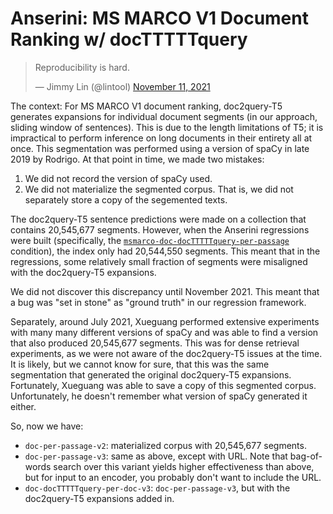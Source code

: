 # Anserini: MS MARCO V1 Document Ranking w/ docTTTTTquery

<blockquote class="twitter-tweet"><p lang="en" dir="ltr">Reproducibility is hard.</p>&mdash; Jimmy Lin (@lintool) <a href="https://twitter.com/lintool/status/1458853999298465796?ref_src=twsrc%5Etfw">November 11, 2021</a></blockquote>

The context: For MS MARCO V1 document ranking, doc2query-T5 generates expansions for individual document segments (in our approach, sliding window of sentences).
This is due to the length limitations of T5; it is impractical to perform inference on long documents in their entirety all at once.
This segmentation was performed using a version of spaCy in late 2019 by Rodrigo.
At that point in time, we made two mistakes:

1. We did not record the version of spaCy used.
2. We did not materialize the segmented corpus. That is, we did not separately store a copy of the segemented texts.

The doc2query-T5 sentence predictions were made on a collection that contains 20,545,677 segments.
However, when the Anserini regressions were built (specifically, the [`msmarco-doc-docTTTTTquery-per-passage`](regressions-msmarco-doc-docTTTTTquery-per-passage.md) condition), the index only had 20,544,550 segments.
This meant that in the regressions, some relatively small fraction of segments were misaligned with the doc2query-T5 expansions.

We did not discover this discrepancy until November 2021.
This meant that a bug was "set in stone" as "ground truth" in our regression framework.

Separately, around July 2021, Xueguang performed extensive experiments with many many different versions of spaCy and was able to find a version that also produced 20,545,677 segments.
This was for dense retrieval experiments, as we were not aware of the doc2query-T5 issues at the time.
It is likely, but we cannot know for sure, that this was the same segmentation that generated the original doc2query-T5 expansions.
Fortunately, Xueguang was able to save a copy of this segmented corpus.
Unfortunately, he doesn't remember what version of spaCy generated it either.

So, now we have:

+ `doc-per-passage-v2`: materialized corpus with 20,545,677 segments.
+ `doc-per-passage-v3`: same as above, except with URL. Note that bag-of-words search over this variant yields higher effectiveness than above, but for input to an encoder, you probably don't want to include the URL.
+ `doc-docTTTTTquery-per-doc-v3`: `doc-per-passage-v3`, but with the doc2query-T5 expansions added in. 
